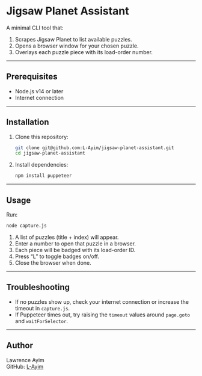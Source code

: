 # Jigsaw Planet Assistant

A minimal CLI tool that:

1. Scrapes Jigsaw Planet to list available puzzles.
2. Opens a browser window for your chosen puzzle.
3. Overlays each puzzle piece with its load-order number.

---

## Prerequisites

- Node.js v14 or later  
- Internet connection  

---

## Installation

1. Clone this repository:
   ```bash
   git clone git@github.com:L-Ayim/jigsaw-planet-assistant.git
   cd jigsaw-planet-assistant
   ```

2. Install dependencies:
   ```bash
   npm install puppeteer
   ```

---

## Usage

Run:

```bash
node capture.js
```

1. A list of puzzles (title + index) will appear.  
2. Enter a number to open that puzzle in a browser.  
3. Each piece will be badged with its load-order ID.  
4. Press “L” to toggle badges on/off.  
5. Close the browser when done.

---

## Troubleshooting

- If no puzzles show up, check your internet connection or increase the timeout in `capture.js`.  
- If Puppeteer times out, try raising the `timeout` values around `page.goto` and `waitForSelector`.  

---

## Author

Lawrence Ayim  
GitHub: [L-Ayim](https://github.com/L-Ayim)  
